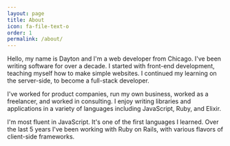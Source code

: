 ```yaml
---
layout: page
title: About
icon: fa-file-text-o
order: 1
permalink: /about/
---
```


Hello, my name is Dayton and I'm a web developer from Chicago. I've been writing software for over a decade. I started with front-end development, teaching myself how to make simple websites. I continued my learning on the server-side, to become a full-stack developer.

I've worked for product companies, run my own business, worked as a freelancer, and worked in consulting.  I enjoy writing libraries and applications in a variety of languages including JavaScript, Ruby, and Elixir.

I'm most fluent in JavaScript. It's one of the first languages I learned. Over the last 5 years I've been working with Ruby on Rails, with various flavors of client-side frameworks.
